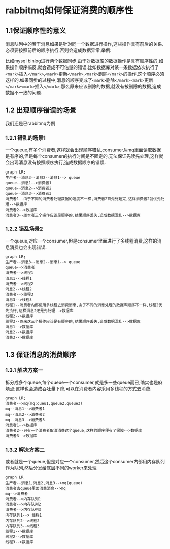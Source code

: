 # rabbitmq如何保证消费的顺序性

## 1.1保证顺序性的意义

消息队列中的若干消息如果是针对同一个数据进行操作,这些操作具有前后的关系.必须要按照前后的顺序执行,否则会造成数据异常,举例:

比如mysql binlog进行两个数据同步,由于对数据库的数据操作是具有顺序性的,如果操作顺序搞反,就会造成不可估量的错误.比如数据库对某一条数据依次执行了`<mark>`插入`</mark>`,`<mark>`更新`</mark>`,`<mark>`删除`</mark>`的操作,这个顺序必须这样的.如果同步的过程中,消息的顺序变成了`<mark>`删除`</mark><mark>`更新`</mark><mark>`插入`</mark>`,那么原来应该删除的数据,就没有被删除的数据,造成数据不一致的问题.

## 1.2 出现顺序错误的场景

我们还是已rabbitmq为例

### 1.2.1 错乱的场景1

一个queue,有多个消费者,这样就会出现顺序错乱,consumer从mq里面读取数据是有序的,但是每个consumer的执行时间是不固定的,无法保证先读先处理,这样就会出现消息没有按照顺序执行,造成数据顺序的错误.

```mermaid
graph LR;
生产者--消息3--消息2--消息1--> queue
queue--消息1-->消费者1
queue--消息2-->消费者2
queue--消息3-->消费者3
消费者1--由于不同的消费者处理数据的速度不一样,消费者2首先处理完,这样消费者2就优先处理-->数据库
消费者2-->数据库
消费者3--原本者三个操作应该是顺序的,结果顺序丢失,造成数据混乱-->数据库
```

### 1.2.2 错乱场景2

一个queue,对应一个consumer,但是consumer里面进行了多线程消费,这样的消息消费也会出现错误.

```mermaid
graph LR;
生产者--消息3--消息2--消息1--> queue
queue-->消费者
消费者-->线程1
消息1-->线程1
消费者-->线程2
消息2-->线程2
消费者-->线程3
消息3-->线程3
线程1--消费者内部使用多线程去消费消息,由于不同的消息处理的数据库顺序不一样,线程2优先执行,这样消息2还是先处理-->数据库
线程2-->数据库
线程3--原来这三个操作应该是有顺序的,结果顺序丢失,造成数据混乱-->数据库
消息1-->数据库
消息2-->数据库
消费3-->数据库
```

## 1.3 保证消息的消费顺序

### 1.3.1 解决方案一

拆分成多个queue,每个queue一个consumer,就是多一些queue而已,确实也是麻烦点;这样也会造成吞吐量下降,可以在消费者内容采用多线程的方式去消费.

```mermaid
graph LR;
消费者-->mq(mq:queu1,queue2,queue3)
mq--消息1-->消费者1
mq--消息2-->消费者2
mq--消息3-->消费者3
消费者1-->数据库
消费者2--只有一个消费者取消消费这个queue,这样的顺序便有了保障-->数据库
消费者3-->数据库
```

### 1.3.2 解决方案二

或者就是一个queue,但是对应一个consumer,然后这个consumer内部用内存队列作为队列,然后分发给底层不同的worker来处理

```mermaid
graph LR
生产者--消息1,消息2,消息3-->mq(queue)
消费者去queue里面消费消息-->mq
mq-->消费者
消费者-->内存队列1
消费者-->内存队列2
消费者-->内存队列3
内存队列1--> 线程1
内存队列2-->线程2
内存队列3-->线程3
线程1-->数据库
线程2-->数据库
线程3-->数据库
```

